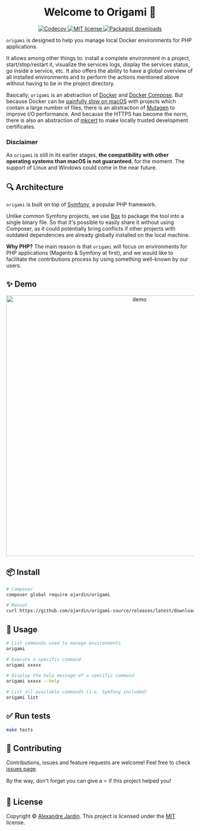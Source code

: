 <h1 align="center">Welcome to Origami 👋</h1>
<p align="center">
  <a href="https://codecov.io/gh/ajardin/origami-source" target="_blank">
    <img src="https://img.shields.io/codecov/c/github/ajardin/origami-source?style=for-the-badge" alt="Codecov"/>
  </a>

  <a href="https://github.com/ajardin/origami-source/blob/master/LICENSE" target="_blank">
    <img src="https://img.shields.io/github/license/ajardin/origami?color=blue&style=for-the-badge" alt="MIT license">
  </a>

  <a href="https://packagist.org/packages/ajardin/origami" target="_blank">
    <img src="https://img.shields.io/packagist/dt/ajardin/origami?style=for-the-badge" alt="Packagist downloads"/>
  </a>
</p>

`origami` is designed to help you manage local Docker environments for PHP applications.

It allows among other things to: install a complete environment in a project, start/stop/restart it, visualize the
services logs, display the services status, go inside a service, etc. It also offers the ability to have a global
overview of all installed environments and to perform the actions mentioned above without having to be in the project
directory.

Basically, `origami` is an abstraction of [Docker](https://docs.docker.com/)
and [Docker Compose](https://docs.docker.com/compose/). But because Docker can be
[painfully slow on macOS](https://github.com/docker/for-mac/issues/1592) with projects which contain a large number of
files, there is an abstraction of [Mutagen](https://mutagen.io/) to improve I/O performance. And because the HTTPS has
become the norm, there is also an abstraction of [mkcert](https://github.com/FiloSottile/mkcert) to make locally trusted
development certificates.

### Disclaimer

As `origami` is still in its earlier stages, **the compatibility with other operating systems than macOS is not
guaranteed**, for the moment. The support of Linux and Windows could come in the near future.

## 🔍 Architecture

`origami` is built on top of [Symfony](https://symfony.com/), a popular PHP framework.

Unlike common Symfony projects, we use [Box](https://github.com/humbug/box/) to package the tool into a single binary
file. So that it's possible to easily share it without using Composer, as it could potentially bring conflicts if other
projects with outdated dependencies are already globally installed on the local machine.

**Why PHP?** The main reason is that `origami` will focus on environments for PHP applications (Magento & Symfony at
first), and we would like to facilitate the contributions process by using something well-known by our users.

## ✨ Demo

<p align="center">
  <img src="https://gist.githubusercontent.com/ajardin/ec3d9487fc86bdc25a7dac74bf8a1d34/raw/515b67168d87340612fd7cd51a4a13b8fc760dc8/origami.gif"
    width="700" alt="demo"/>
</p>

## 📦 Install

```sh
# Composer
composer global require ajardin/origami

# Manual
curl https://github.com/ajardin/origami-source/releases/latest/download/origami.phar --output origami
```

## 🚀 Usage

```sh
# List commands used to manage environments
origami

# Execute a specific command
origami xxxxx

# Display the help message of a specific command
origami xxxxx --help

# List all available commands (i.e. Symfony included)
origami list
```

## ✅ Run tests

```sh
make tests
```

## 🤝 Contributing

Contributions, issues and feature requests are welcome!
Feel free to check [issues page](https://github.com/ajardin/origami-source/issues).

By the way, don't forget you can give a ⭐️ if this project helped you!

## 📝 License

Copyright © [Alexandre Jardin](https://github.com/ajardin).
This project is licensed under the [MIT](https://github.com/ajardin/origami-source/blob/master/LICENSE) license.
